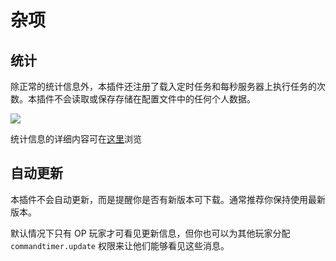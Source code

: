 # 杂项

## 统计

除正常的统计信息外，本插件还注册了载入定时任务和每秒服务器上执行任务的次数。本插件不会读取或保存存储在配置文件中的任何个人数据。

![](https://bstats.org/signatures/bukkit/commandtimer.svg)

统计信息的详细内容可在[这里](https://bstats.org/plugin/bukkit/CommandTimer/9657)浏览

## 自动更新

本插件不会自动更新，而是提醒你是否有新版本可下载。通常推荐你保持使用最新版本。

默认情况下只有 OP 玩家才可看见更新信息，但你也可以为其他玩家分配 `commandtimer.update` 权限来让他们能够看见这些消息。